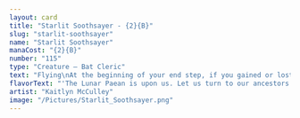 ```yaml
---
layout: card
title: "Starlit Soothsayer - {2}{B}"
slug: "starlit-soothsayer"
name: "Starlit Soothsayer"
manaCost: "{2}{B}"
number: "115"
type: "Creature — Bat Cleric"
text: "Flying\nAt the beginning of your end step, if you gained or lost life this turn, surveil 1. (Look at the top card of your library. You may put it into your graveyard.)"
flavorText: "'The Lunar Paean is upon us. Let us turn to our ancestors for guidance, and look to our children for hope.'"
artist: "Kaitlyn McCulley"
image: "/Pictures/Starlit_Soothsayer.png"
---
```


